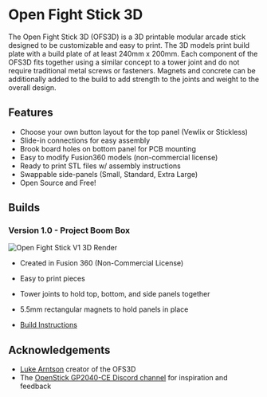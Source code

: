 # Open Fight Stick 3D

The Open Fight Stick 3D (OFS3D) is a 3D printable modular arcade stick designed to be customizable and easy to print. The 3D models print build plate with a build plate of at least 240mm x 200mm. Each component of the OFS3D fits together using a similar concept to a tower joint and do not require traditional metal screws or fasteners. Magnets and concrete can be additionally added to the build to add strength to the joints and weight to the overall design.

## Features

* Choose your own button layout for the top panel (Vewlix or Stickless)
* Slide-in connections for easy assembly
* Brook board holes on bottom panel for PCB mounting
* Easy to modify Fusion360 models (non-commercial license)
* Ready to print STL files w/ assembly instructions
* Swappable side-panels (Small, Standard, Extra Large)
* Open Source and Free!

## Builds

### Version 1.0 - Project Boom Box
![Open Fight Stick V1 3D Render](/_media/Render01.jpg "Render of OFS3D v1")

* Created in Fusion 360 (Non-Commercial License)
* Easy to print pieces
* Tower joints to hold top, bottom, and side panels together
* 5.5mm rectangular magnets to hold panels in place

* [Build Instructions](building.md)


## Acknowledgements

* [Luke Arntson](https://github.com/arntsonl/OpenFightStick) creator of the OFS3D
* The [OpenStick GP2040-CE Discord channel](https://discord.gg/KyQCHcjwJ2) for inspiration and feedback